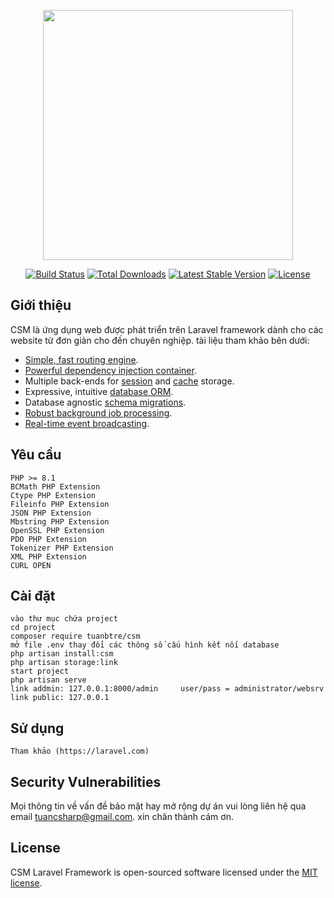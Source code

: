 <p align="center"><a href="https://laravel.com" target="_blank"><img src="https://raw.githubusercontent.com/laravel/art/master/logo-lockup/5%20SVG/2%20CMYK/1%20Full%20Color/laravel-logolockup-cmyk-red.svg" width="400"></a></p>

<p align="center">
<a href="https://travis-ci.org/laravel/framework"><img src="https://travis-ci.org/laravel/framework.svg" alt="Build Status"></a>
<a href="https://packagist.org/packages/tuanbtre/csm"><img src="https://img.shields.io/packagist/dt/tuanbtre/csm" alt="Total Downloads"></a>
<a href="https://packagist.org/packages/tuanbtre/csm"><img src="https://img.shields.io/packagist/v/tuanbtre/csm" alt="Latest Stable Version"></a>
<a href="https://packagist.org/packages/tuanbtre/csm"><img src="https://img.shields.io/packagist/l/tuanbtre/csm" alt="License"></a>
</p>

## Giới thiệu

CSM là ứng dụng web được phát triển trên Laravel framework dành cho các website từ đơn giản cho đến chuyên nghiệp. tài liệu tham khảo bên dưới: 

- [Simple, fast routing engine](https://laravel.com/docs/routing).
- [Powerful dependency injection container](https://laravel.com/docs/container).
- Multiple back-ends for [session](https://laravel.com/docs/session) and [cache](https://laravel.com/docs/cache) storage.
- Expressive, intuitive [database ORM](https://laravel.com/docs/eloquent).
- Database agnostic [schema migrations](https://laravel.com/docs/migrations).
- [Robust background job processing](https://laravel.com/docs/queues).
- [Real-time event broadcasting](https://laravel.com/docs/broadcasting).

## Yêu cầu

    PHP >= 8.1
    BCMath PHP Extension
    Ctype PHP Extension
    Fileinfo PHP Extension
    JSON PHP Extension
    Mbstring PHP Extension
    OpenSSL PHP Extension
    PDO PHP Extension
    Tokenizer PHP Extension
    XML PHP Extension
	CURL OPEN
	
## Cài đặt

	vào thư mục chứa project
	cd project
	composer require tuanbtre/csm
	mở file .env thay đổi các thông số cấu hình kết nối database
	php artisan install:csm
	php artisan storage:link
	start project
	php artisan serve
	link addmin: 127.0.0.1:8000/admin     user/pass = administrator/websrv
	link public: 127.0.0.1
## Sử dụng

	Tham khảo (https://laravel.com)	
	
## Security Vulnerabilities

Mọi thông tin về vấn đề bảo mật hay mở rộng dự án vui lòng liên hệ qua email [tuancsharp@gmail.com](mailto:tuancsharp@gmail.com). xin chân thành cám ơn.

## License

CSM Laravel Framework is open-sourced software licensed under the [MIT license](https://opensource.org/licenses/MIT).
